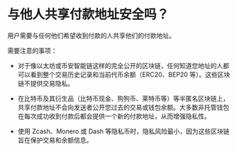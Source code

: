 # 与他人共享付款地址安全吗？

用户需要与任何他们希望收到付款的人共享他们的付款地址。

需要注意的事项：

- 对于像以太坊或币安智能链这样的完全公开的区块链，任何知道您地址的人都可以看到整个交易历史记录和当前代币余额（ERC20、BEP20 等）。这些区块链不提供交易隐私。

- 在比特币及其衍生品（比特币现金、狗狗币、莱特币等）等半匿名区块链上，共享付款地址不会向发送者公开您过去的交易或钱包余额。大多数非托管钱包在每次成功收到付款后都会提供一个新的付款地址，从而增强隐私性。

- 使用 Zcash、Monero 或 Dash 等隐私币时，隐私风险最小，因为这些区块链旨在保护交易和余额信息。